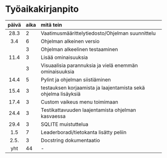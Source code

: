 # Työaikakirjanpito

| päivä | aika | mitä tein  |
| :----:|:-----| :-----|
| 28.3  | 2    | Vaatimusmäärittelytiedosto/Ohjelman suunnittelu |
| 3.4   | 6    | Ohjelman alkeinen versio |
|       | 3    | Ohjelman alkeelinen testaaminen |
| 11.4  | 3    | Lisää ominaisuuksia |
|       | 3    | Visuaalisia parannuksia ja vielä enemmän ominaisuuksia |
| 14.4  | 5    | Pylint ja ohjelman siistiäminen |
| 15.4  | 3    | testauksen korjaamista ja laajentamista sekä ohjelma lisäyksiä |
| 17.4  | 3    | Custom vaikeus menu toimimaan |
| 24.4  | 3    | Testikattavuuden laajentamista ohjelman kasvaessa |
| 29.4  | 3    | SQLITE muistuttelua |
| 1.5   | 7    | Leaderboradi/tietokanta lisätty peliin |
| 2.5.  | 3    | Docstring dokumentaatio |
| yht   | 44   | - | 
